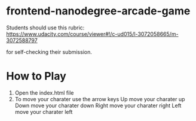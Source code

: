 frontend-nanodegree-arcade-game
===============================

Students should use this rubric: https://www.udacity.com/course/viewer#!/c-ud015/l-3072058665/m-3072588797

for self-checking their submission.



How to Play
===========

1. Open the index.html file
2. To move your charater use the arrow keys
	Up move your charater up
	Down move your charater down
	Right move your charater right
	Left move your charater left